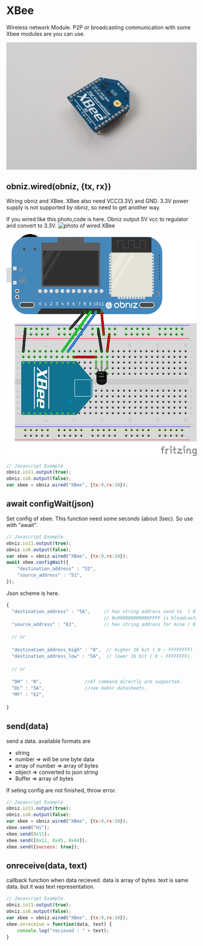 # XBee
Wireless network Module.
P2P or broadcasting communication with some Xbee modules are you can use.

![](./image.jpg)

## obniz.wired(obniz, {tx, rx})

Wiring obniz and XBee. XBee also need VCC(3.3V) and GND.
3.3V power supply is not supported by obniz, so need to get another way.

If you wired like this photo,code is here.
Obniz output 5V vcc to regulator and convert to 3.3V. 
![photo of wired XBee](./xbee.png)

![](./wired.png)

```javascript
// Javascript Example
obniz.io11.output(true);
obniz.io8.output(false);
var xbee = obniz.wired("XBee", {tx:9,rx:10});
```


## await configWait(json)

Set config of xbee. This function need some seconds (about 3sec).
So use with "await". 
```javascript
// Javascript Example
obniz.io11.output(true);
obniz.io8.output(false);
var xbee = obniz.wired("XBee", {tx:9,rx:10});
await xbee.configWait({
   	"destination_address" : "52",
   	"source_address" : "51",
});
```

Json scheme is here.

```javascript
{
  "destination_address" : "5A",     // hex string address send to  ( 0 ~ FFFFFFFFFFFFFFFF)
                                    // 0x000000000000FFFF is bloadcasting
  "source_address" : "E2",          // hex string address for mine ( 0 ~ FFFFFFFF)

  // or 

  "destination_address_high" : "0",  // higher 16 bit ( 0 ~ FFFFFFFF)
  "destination_address_low" : "5A",  // lower 16 bit ( 0 ~ FFFFFFFF)

  // or 

  "DH" : "0",                //AT command directly are supported.
  "DL" : "5A",               //see maker datasheets. 
  "MY" : "E2",
  
}
```

## send(data)
send a data.
available formats are

- string
- number => will be one byte data
- array of number => array of bytes
- object => converted to json string
- Buffer => array of bytes


If seting config are not finished, throw error. 
```javascript
// Javascript Example
obniz.io11.output(true);
obniz.io8.output(false);
var xbee = obniz.wired("XBee", {tx:9,rx:10});
xbee.send("Hi");
xbee.send(0x11);
xbee.send([0x11, 0x45, 0x44]);
xbee.send({success: true});
```

## onreceive(data, text)

callback function when data recieved.
data is array of bytes.
text is same data. but it was text representation.

```javascript
// Javascript Example
obniz.io11.output(true);
obniz.io8.output(false);
var xbee = obniz.wired("XBee", {tx:9,rx:10});
xbee.onreceive = function(data, text) {
    console.log("recieved : " + text);
}
```